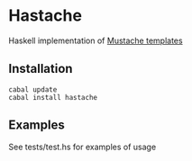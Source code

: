 # Hastache

Haskell implementation of [Mustache templates](http://mustache.github.com/)

## Installation

    cabal update
    cabal install hastache

## Examples

See tests/test.hs for examples of usage

